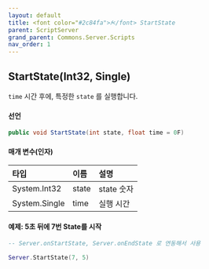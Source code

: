 ```yaml
---
layout: default
title: <font color="#2c84fa">𝑓</font> StartState
parent: ScriptServer
grand_parent: Commons.Server.Scripts
nav_order: 1
---
```


<!-- 아래로 편집 -->

## StartState(Int32, Single)
`time` 시간 후에, 특정한 `state` 를 실행합니다.

#### 선언
```cs
public void StartState(int state, float time = 0F)
```

#### 매개 변수(인자)

|타입|이름|설명|
|:-|:-|:-|
|System.Int32|state|state 숫자|
|System.Single|time|실행 시간|

#### 예제: 5초 뒤에 7번 State를 시작
```lua
-- Server.onStartState, Server.onEndState 로 연동해서 사용

Server.StartState(7, 5)
```